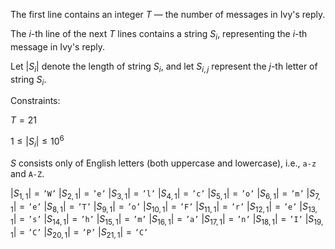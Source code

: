 The first line contains an integer $T$ — the number of messages in Ivy's reply.

The $i$-th line of the next $T$ lines contains a string $S_i$, representing the $i$-th message in Ivy's reply.

Let $|S_i|$ denote the length of string $S_i$, and let $S_{i,j}$ represent the $j$-th letter of string $S_i$.

Constraints:

$T = 21$

$1 \leq |S_i| \leq 10^6$

$S$ consists only of English letters (both uppercase and lowercase), i.e., `a-z` and `A-Z`.

$|S_{1,1}| = \texttt{'W'}$
$|S_{2,1}| = \texttt{'e'}$
$|S_{3,1}| = \texttt{'l'}$
$|S_{4,1}| = \texttt{'c'}$
$|S_{5,1}| = \texttt{'o'}$
$|S_{6,1}| = \texttt{'m'}$
$|S_{7,1}| = \texttt{'e'}$
$|S_{8,1}| = \texttt{'T'}$
$|S_{9,1}| = \texttt{'o'}$
$|S_{10,1}| = \texttt{'F'}$
$|S_{11,1}| = \texttt{'r'}$
$|S_{12,1}| = \texttt{'e'}$
$|S_{13,1}| = \texttt{'s'}$
$|S_{14,1}| = \texttt{'h'}$
$|S_{15,1}| = \texttt{'m'}$
$|S_{16,1}| = \texttt{'a'}$
$|S_{17,1}| = \texttt{'n'}$
$|S_{18,1}| = \texttt{'I'}$
$|S_{19,1}| = \texttt{'C'}$
$|S_{20,1}| = \texttt{'P'}$
$|S_{21,1}| = \texttt{'C'}$
